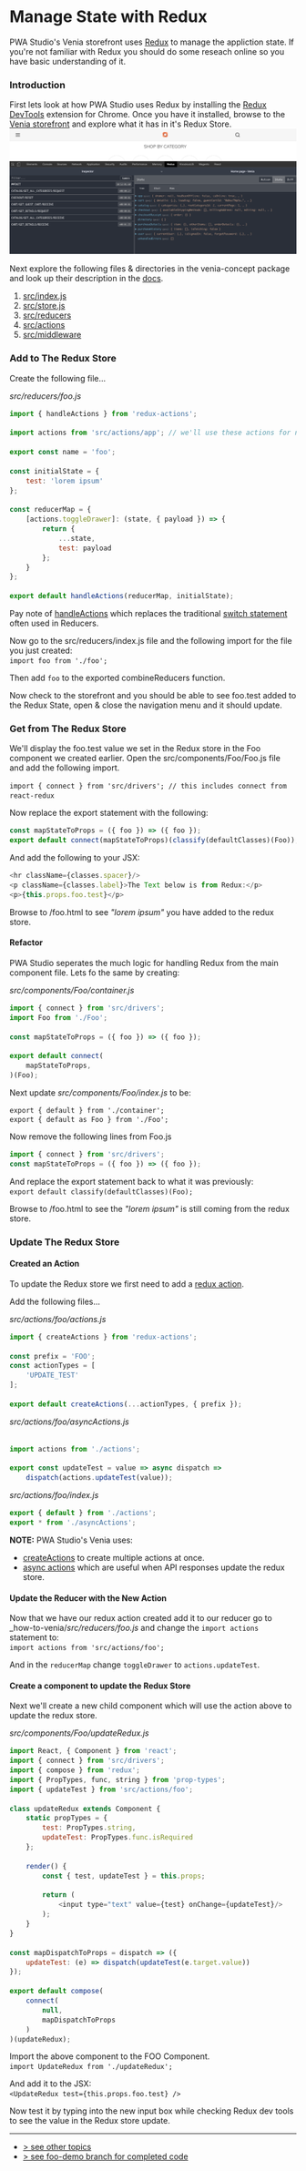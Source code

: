 # Manage State with Redux

PWA Studio's Venia storefront uses [Redux] to manage the appliction state. If you're not familiar with Redux you should do some reseach online so you have basic understanding of it.  

### Introduction
First lets look at how PWA Studio uses Redux by installing the [Redux DevTools] extension for Chrome.  Once you have it installed, browse to the [Venia storefront] and explore what it has in it's Redux Store.
![redux store in devtools](./redux-store-screenshot.png)

Next explore the following files & directories in the venia-concept package and look up their description in the [docs].

1. [src/index.js](https://github.com/magento-research/pwa-studio/blob/v2.1.0/packages/venia-concept/src/index.js#L6-L7)
2. [src/store.js](https://github.com/magento-research/pwa-studio/blob/v2.1.0/packages/venia-concept/src/store.js)
3. [src/reducers](https://github.com/magento-research/pwa-studio/tree/v2.1.0/packages/venia-concept/src/reducers)
4. [src/actions](https://github.com/magento-research/pwa-studio/tree/v2.1.0/packages/venia-concept/src/actions)
5. [src/middleware](https://github.com/magento-research/pwa-studio/tree/v2.1.0/packages/venia-concept/src/middleware)

### Add to The Redux Store
Create the following file...

_src/reducers/foo.js_
```javascript
import { handleActions } from 'redux-actions';
 
import actions from 'src/actions/app'; // we'll use these actions for now, and create our own one later
 
export const name = 'foo';
 
const initialState = {
    test: 'lorem ipsum'
};
 
const reducerMap = {
    [actions.toggleDrawer]: (state, { payload }) => {
        return {
            ...state,
            test: payload
        };
    }
};
 
export default handleActions(reducerMap, initialState);
```

Pay note of [handleActions] which replaces the traditional [switch statement] often used in Reducers.

Now go to the src/reducers/index.js file and the following import for the file you just created:     
`import foo from './foo';`

Then add `foo` to the exported combineReducers function.

Now check to the  storefront and you should be able to see foo.test added to the Redux State, open & close the navigation menu and it should update.

### Get from The Redux Store
We'll display the foo.test value we set in the Redux store in the Foo component we created earlier.  Open the src/components/Foo/Foo.js file and add the following import.

`import { connect } from 'src/drivers'; // this includes connect from react-redux`

Now replace the export statement with the following:
```javascript
const mapStateToProps = ({ foo }) => ({ foo });
export default connect(mapStateToProps)(classify(defaultClasses)(Foo));
```

And add the following to your JSX:
```javascript
<hr className={classes.spacer}/>
<p className={classes.label}>The Text below is from Redux:</p>
<p>{this.props.foo.test}</p>
```

Browse to /foo.html to see _"lorem ipsum"_ you have added to the redux store.

#### Refactor
PWA Studio seperates the much logic for handling Redux from the main component file.
Lets fo the same by creating:

_src/components/Foo/container.js_
```javascript
import { connect } from 'src/drivers';
import Foo from './Foo';
 
const mapStateToProps = ({ foo }) => ({ foo });
 
export default connect(
    mapStateToProps,
)(Foo);
```

Next update _src/components/Foo/index.js_ to be:
```
export { default } from './container';
export { default as Foo } from './Foo';
```

Now remove the following lines from Foo.js
```javascript
import { connect } from 'src/drivers';
const mapStateToProps = ({ foo }) => ({ foo });
```

And replace the export statement back to what it was previously:     
`export default classify(defaultClasses)(Foo);`

Browse to /foo.html to see the _"lorem ipsum"_ is still coming from the redux store.

### Update The Redux Store

#### Created an Action
To update the Redux store we first need to add a [redux action].

Add the following files...

_src/actions/foo/actions.js_
```javascript
import { createActions } from 'redux-actions';
 
const prefix = 'FOO';
const actionTypes = [
    'UPDATE_TEST'
];
 
export default createActions(...actionTypes, { prefix });
```

_src/actions/foo/asyncActions.js_
```javascript

import actions from './actions';
 
export const updateTest = value => async dispatch =>
    dispatch(actions.updateTest(value));
```

_src/actions/foo/index.js_
```javascript
export { default } from './actions';
export * from './asyncActions';
```

**NOTE:** PWA Studio's Venia uses:

- [createActions] to create multiple actions at once.
- [async actions] which are useful when API responses update the redux store.

#### Update the Reducer with the New Action
Now that we have our redux action created add it to our reducer go to _how-to-venia/_src/reducers/foo.js_ and change the `import actions` statement to:     
`import actions from 'src/actions/foo';`

And in the `reducerMap` change `toggleDrawer` to `actions.updateTest`.

#### Create a component to update the Redux Store

Next we'll create a new child component which will use the action above to update the redux store.

_src/components/Foo/updateRedux.js_
```javascript
import React, { Component } from 'react';
import { connect } from 'src/drivers';
import { compose } from 'redux';
import { PropTypes, func, string } from 'prop-types';
import { updateTest } from 'src/actions/foo';
 
class updateRedux extends Component {
    static propTypes = {
        test: PropTypes.string,
        updateTest: PropTypes.func.isRequired
    };
 
    render() {
        const { test, updateTest } = this.props;
 
        return (
            <input type="text" value={test} onChange={updateTest}/>
        );
    }
}
 
const mapDispatchToProps = dispatch => ({
    updateTest: (e) => dispatch(updateTest(e.target.value))
});
 
export default compose(
    connect(
        null,
        mapDispatchToProps
    )
)(updateRedux);
```

Import the above component to the FOO Component.     
`import UpdateRedux from './updateRedux';`

And add it to the JSX:    
`<UpdateRedux test={this.props.foo.test} />`

Now test it by typing into the new input box while checking Redux dev tools to see the value in the Redux store update.



---
- [> see other topics](../../README.md#Topics)
- [> see foo-demo branch for completed code](https://github.com/rossmc/how-to-venia/tree/foo-demo/src)

[Redux]: https://redux.js.org/
[Redux DevTools]: https://chrome.google.com/webstore/detail/redux-devtools/lmhkpmbekcpmknklioeibfkpmmfibljd
[Venia storefront]: https://veniapwa.com/
[docs]: https://magento-research.github.io/pwa-studio/venia-pwa-concept/project-structure/
[handleActions]: https://redux-actions.js.org/api/handleaction
[switch statement]: https://redux.js.org/basics/reducers#handling-more-actions
[redux action]: https://redux.js.org/basics/actions
[createActions]: https://redux-actions.js.org/api/createaction
[async actions]: https://redux.js.org/advanced/async-actions#async-actions